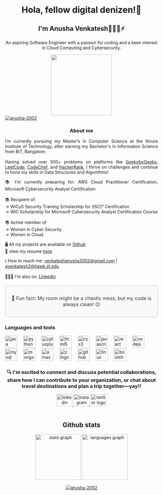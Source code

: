 <h1 align="center">Hola, fellow digital denizen!👋</h1>
<h2 align="center">I'm Anusha Venkatesh👩🏻‍💻⚡️</h2>
<div align="center">
  <p align="center">An aspiring Software Engineer with a passion for coding and a keen interest in Cloud Computing and Cybersecurity. </p>
  <img height="200" src="https://encrypted-tbn0.gstatic.com/images?q=tbn:ANd9GcSpzcz4Mv2l3JYHh_XQ_kv5QOWVkkxPjRaCa0lUfY54MBz8gnQnjIy5cX137G7aPzv25Ug&usqp=CAU"  />
</div>
 <a target="_blank" rel="noopener noreferrer nofollow" href="https://komarev.com/ghpvc/?username=anusha-2002&label=Profile%20views&color=0e75b6&style=flat">
  <img src="https://komarev.com/ghpvc/?username=anusha-2002&label=Profile%20views&color=0e75b6&style=flat" alt="anusha-2002" style="max-width: 100%;">
</a>
<h3 align="center">About me</h3>
<p align="justify">I’m currently pursuing my Master’s in Computer Science at the Illinois Institute of Technology, after earning my Bachelor's in Information Science from BIT, Bangalore.<br><br>
Having solved over 500+ problems on platforms like 
<a href="https://www.geeksforgeeks.org/user/anusha777/" target="_blank">GeeksforGeeks</a>, 
<a href="https://leetcode.com/u/anusha_2002/" target="_blank">LeetCode</a>, 
<a href="https://www.codechef.com/users/anushavenkats" target="_blank">CodeChef</a>, and 
<a href="https://www.hackerrank.com/profile/venkateshanusha1" target="_blank">HackerRank</a>, 
I thrive on challenges and continue to hone my skills in Data Structures and Algorithms!
</p>


<p align="justify">📚 I'm currently preparing for: AWS Cloud Practitioner Certification, Microsoft Cybersecurity Analyst Certification<br><br>📚 Recipient of:<br>     -> WiCyS Security Training Scholarship for (ISC)² Certification<br>     -> WIC Scholarship for Microsoft Cybersecurity Analyst Certification Course <br><br>📚 Active member of <br>   -> Women in Cyber Security<br>   -> Women in Cloud
  <p>🖥 All my projects are available on <a href="https://github.com/anusha-2002?tab=repositories">Github</a><br>
  📄 view my resume <a href="https://drive.google.com/file/d/1XWS9T4bqcambJ8Jf-9qK0kd11VM-Epov/view?usp=drive_link" target="_blank">here</a>.
</p>

  📞 How to reach me: 
<a href="mailto:venkateshanusha2002@gmail.com">venkateshanusha2002@gmail.com</a> | 
<a href="mailto:avenkatesh2@hawk.iit.edu">avenkatesh2@hawk.iit.edu</a>  
<br>
🙋🏻‍♀️ I'm also on: <a href="https://www.linkedin.com/in/anusha-venkatesh-794290271/" target="_blank">LinkedIn</a> <br>

<div align="center" style="border: 2px solid #ddd; padding: 15px; border-radius: 8px; margin: 20px 0; background-color: #f9f9f9;">
  <p style="font-size: 16px; color: #333;">
    🎲 Fun fact: My room might be a chaotic mess, but my code is always clean! 😌
  </p>
</div>

<h3 align="left">Languages and tools</h3>
<div align="left">
  <img src="https://cdn.jsdelivr.net/gh/devicons/devicon/icons/java/java-original.svg" height="40" alt="java logo"  />
  <img width="12" />
  <img src="https://cdn.jsdelivr.net/gh/devicons/devicon/icons/python/python-original.svg" height="40" alt="python logo"  />
  <img width="12" />
  <img src="https://cdn.jsdelivr.net/gh/devicons/devicon/icons/cplusplus/cplusplus-original.svg" height="40" alt="cplusplus logo"  />
  <img width="12" />
  <img src="https://cdn.jsdelivr.net/gh/devicons/devicon/icons/html5/html5-original.svg" height="40" alt="html5 logo"  />
  <img width="12" />
  <img src="https://cdn.jsdelivr.net/gh/devicons/devicon/icons/css3/css3-original.svg" height="40" alt="css3 logo"  />
  <img width="12" />
  <img src="https://cdn.jsdelivr.net/gh/devicons/devicon/icons/javascript/javascript-original.svg" height="40" alt="javascript logo"  />
  <img width="12" />
  <img src="https://cdn.jsdelivr.net/gh/devicons/devicon/icons/react/react-original.svg" height="40" alt="react logo"  />
  <img width="12" />
  <img src="https://cdn.jsdelivr.net/gh/devicons/devicon/icons/nodejs/nodejs-original.svg" height="40" alt="nodejs logo"  />
  <img width="12" />
  <img src="https://cdn.jsdelivr.net/gh/devicons/devicon/icons/mysql/mysql-original.svg" height="40" alt="mysql logo"  />
  <img width="12" />
  <img src="https://cdn.jsdelivr.net/gh/devicons/devicon/icons/mongodb/mongodb-original.svg" height="40" alt="mongodb logo"  />
  <img width="12" />
  <img src="https://cdn.jsdelivr.net/gh/devicons/devicon/icons/amazonwebservices/amazonwebservices-line-wordmark.svg" height="40" alt="amazonwebservices logo"  />
  <img width="12" />
  <img src="https://cdn.jsdelivr.net/gh/devicons/devicon/icons/c/c-original.svg" height="40" alt="c logo"  />
  <img width="12" />
  <img src="https://cdn.jsdelivr.net/gh/devicons/devicon/icons/github/github-original.svg" height="40" alt="github logo"  />
  <img width="12" />
  <img src="https://cdn.jsdelivr.net/gh/devicons/devicon/icons/linux/linux-original.svg" height="40" alt="linux logo"  />
  <img width="12" />
  <img src="https://cdn.jsdelivr.net/gh/devicons/devicon/icons/bootstrap/bootstrap-original.svg" height="40" alt="bootstrap logo"  />
</div>

###

<h3 align="center">🔍 I'm excited to connect and discuss potential collaborations, share how I can contribute to your organization, or chat about travel destinations and plan a trip together—yay!!</h3>


<div align="center">
  <a href="https://www.linkedin.com/in/anusha-venkatesh-794290271/" target="_blank">
    <img src="https://raw.githubusercontent.com/maurodesouza/profile-readme-generator/master/src/assets/icons/social/linkedin/default.svg" width="52" height="40" alt="linkedin logo"  />
  </a>
  <a href="https://www.instagram.com/_anuushah/" target="_blank">
    <img src="https://raw.githubusercontent.com/maurodesouza/profile-readme-generator/master/src/assets/icons/social/instagram/default.svg" width="52" height="40" alt="instagram logo"  />
  </a>
  <a href="https://x.com/_anuushah" target="_blank">
    <img src="https://raw.githubusercontent.com/maurodesouza/profile-readme-generator/master/src/assets/icons/social/twitter/default.svg" width="52" height="40" alt="twitter logo"  />
  </a>
</div>

<br>
<h2 align="center">Github stats</h2>
<div align="center">
  <img src="https://github-readme-stats.vercel.app/api?username=anusha-2002&hide_title=false&hide_rank=false&show_icons=true&include_all_commits=true&count_private=true&disable_animations=false&theme=dracula&locale=en&hide_border=false&order=1" height="150" alt="stats graph"  />
  <img src="https://github-readme-stats.vercel.app/api/top-langs?username=anusha-2002&locale=en&hide_title=false&layout=compact&card_width=320&langs_count=5&theme=dracula&hide_border=false&order=2" height="150" alt="languages graph"  />

  <br>
  <p align="center">
  <a target="_blank" rel="noopener noreferrer nofollow" href="https://github-readme-streak-stats.herokuapp.com/?user=anusha-2002">
    <img align="center" src="https://github-readme-streak-stats.herokuapp.com/?user=anusha-2002" alt="anusha-2002" style="max-width: 100%;">
  </a>
</p>
</div>
